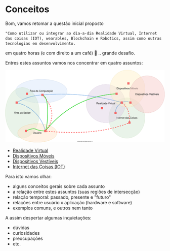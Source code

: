 # Conceitos

Bom, vamos retomar a questão inicial proposto  

    "Como utilizar ou integrar ao dia-a-dia Realidade Virtual, Internet das coisas (IOT), wearables, Blockchain e Robotics, assim como outras tecnologias em desenvolvimento.  

em quatro horas (e com direito a um café) 🙁 .. grande desafio.  

Entres estes assuntos vamos nos concentrar em quatro assuntos:

![Conceitos](areas.drawio.svg "conceitos")  

- [Realidade Virtual](Conceitos/RealidadeVirtual.md "Conceitos sobre Realidade Virtual")  
- [Dispositivos Móveis](Conceitos/DispositivosMoveis.md "Conceitos sobre Dispositivos Móveis")  
- [Dispositivos Vestíveis](Conceitos/DispositivosVestiveis.md "Conceitos sobre Dispositivos Vestíveis")  
- [Internet das Coisas (IOT)](Conceitos/InternetDasCoisas.md "Conceitos sobre Internet das Coisas")  

Para isto vamos olhar:  

- alguns conceitos gerais sobre cada assunto  
- a relação entre estes assuntos (suas regiões de intersecção)  
- relação temporal: passado, presente e "futuro"  
- relações entre usuário x aplicação (hardware e software)  
- exemplos comuns, e outros nem tanto  

A assim despertar algumas inquietações:

- dúvidas
- curiosidades
- preocupações
- etc.
